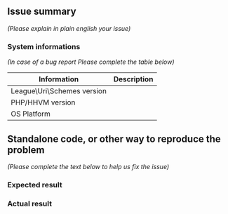 ## Issue summary

_(Please explain in plain english your issue)_

### System informations

_(In case of a bug report Please complete the table below)_

| Information | Description |
|--------------|---------|
| League\Uri\Schemes version |  |
| PHP/HHVM version |  |
| OS Platform |  |


## Standalone code, or other way to reproduce the problem

_(Please complete the text below to help us fix the issue)_

### Expected result

### Actual result
